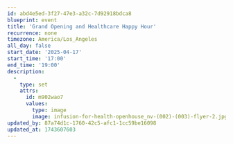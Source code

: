 ```yaml
---
id: abd4e5ed-3f27-47e3-a32c-7d92918bdca8
blueprint: event
title: 'Grand Opening and Healthcare Happy Hour'
recurrence: none
timezone: America/Los_Angeles
all_day: false
start_date: '2025-04-17'
start_time: '17:00'
end_time: '19:00'
description:
  -
    type: set
    attrs:
      id: m902wao7
      values:
        type: image
        image: infusion-for-health-openhouse_nv-(002)-(003)-flyer-2.jpg
updated_by: 87a74d1c-1760-42c5-afc1-1cc59be16098
updated_at: 1743607603
---
```

